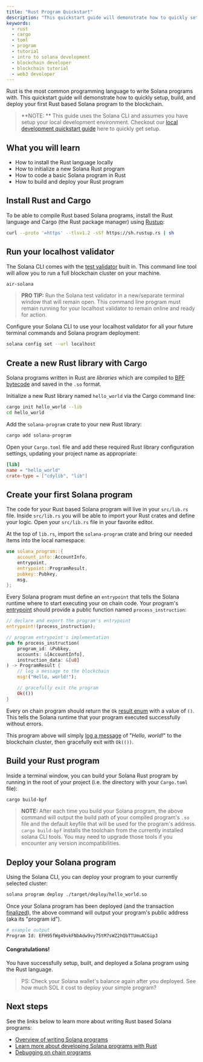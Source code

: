 ```yaml
---
title: "Rust Program Quickstart"
description: "This quickstart guide will demonstrate how to quickly setup, build, and deploy your first Rust based Solana program to the blockchain."
keywords:
  - rust
  - cargo
  - toml
  - program
  - tutorial
  - intro to solana development
  - blockchain developer
  - blockchain tutorial
  - web3 developer
---
```


Rust is the most common programming language to write Solana programs with. This quickstart guide will demonstrate how to quickly setup, build, and deploy your first Rust based Solana program to the blockchain.

> **NOTE: **
> This guide uses the Solana CLI and assumes you have setup your local development environment. Checkout our [local development quickstart guide](./local.md) here to quickly get setup.

## What you will learn

- How to install the Rust language locally
- How to initialize a new Solana Rust program
- How to code a basic Solana program in Rust
- How to build and deploy your Rust program

## Install Rust and Cargo

To be able to compile Rust based Solana programs, install the Rust language and Cargo (the Rust package manager) using [Rustup](https://rustup.rs/):

```bash
curl --proto '=https' --tlsv1.2 -sSf https://sh.rustup.rs | sh
```

## Run your localhost validator

The Solana CLI comes with the [test validator](../developing/test-validator.md) built in. This command line tool will allow you to run a full blockchain cluster on your machine.

```bash
air-solana
```

> **PRO TIP:**
> Run the Solana test validator in a new/separate terminal window that will remain open. This command line program must remain running for your localhost validator to remain online and ready for action.

Configure your Solana CLI to use your localhost validator for all your future terminal commands and Solana program deployment:

```bash
solana config set --url localhost
```

## Create a new Rust library with Cargo

Solana programs written in Rust are _libraries_ which are compiled to [BPF bytecode](../developing/on-chain-programs/faq.md#berkeley-packet-filter-bpf) and saved in the `.so` format.

Initialize a new Rust library named `hello_world` via the Cargo command line:

```bash
cargo init hello_world --lib
cd hello_world
```

Add the `solana-program` crate to your new Rust library:

```bash
cargo add solana-program
```

Open your `Cargo.toml` file and add these required Rust library configuration settings, updating your project name as appropriate:

```toml
[lib]
name = "hello_world"
crate-type = ["cdylib", "lib"]
```

## Create your first Solana program

The code for your Rust based Solana program will live in your `src/lib.rs` file. Inside `src/lib.rs` you will be able to import your Rust crates and define your logic. Open your `src/lib.rs` file in your favorite editor.

At the top of `lib.rs`, import the `solana-program` crate and bring our needed items into the local namespace:

```rust
use solana_program::{
    account_info::AccountInfo,
    entrypoint,
    entrypoint::ProgramResult,
    pubkey::Pubkey,
    msg,
};
```

Every Solana program must define an `entrypoint` that tells the Solana runtime where to start executing your on chain code. Your program's [entrypoint](../developing/on-chain-programs/developing-rust#program-entrypoint) should provide a public function named `process_instruction`:

```rust
// declare and export the program's entrypoint
entrypoint!(process_instruction);

// program entrypoint's implementation
pub fn process_instruction(
    program_id: &Pubkey,
    accounts: &[AccountInfo],
    instruction_data: &[u8]
) -> ProgramResult {
    // log a message to the blockchain
    msg!("Hello, world!");

    // gracefully exit the program
    Ok(())
}
```

Every on chain program should return the `Ok` [result enum](https://doc.rust-lang.org/std/result/) with a value of `()`. This tells the Solana runtime that your program executed successfully without errors.

This program above will simply [log a message](../developing/on-chain-programs/debugging#logging) of "_Hello, world!_" to the blockchain cluster, then gracefully exit with `Ok(())`.

## Build your Rust program

Inside a terminal window, you can build your Solana Rust program by running in the root of your project (i.e. the directory with your `Cargo.toml` file):

```bash
cargo build-bpf
```

> **NOTE:**
> After each time you build your Solana program, the above command will output the build path of your compiled program's `.so` file and the default keyfile that will be used for the program's address.
> `cargo build-bpf` installs the toolchain from the currently installed solana CLI tools. You may need to upgrade those tools if you encounter any version incompatibilities.

## Deploy your Solana program

Using the Solana CLI, you can deploy your program to your currently selected cluster:

```bash
solana program deploy ./target/deploy/hello_world.so
```

Once your Solana program has been deployed (and the transaction [finalized](../cluster/commitments.md)), the above command will output your program's public address (aka its "program id").

```bash
# example output
Program Id: EFH95fWg49vkFNbAdw9vy75tM7sWZ2hQbTTUmuACGip3
```

#### Congratulations!

You have successfully setup, built, and deployed a Solana program using the Rust language.

> PS: Check your Solana wallet's balance again after you deployed. See how much SOL it cost to deploy your simple program?

## Next steps

See the links below to learn more about writing Rust based Solana programs:

- [Overview of writing Solana programs](../developing/on-chain-programs/overview)
- [Learn more about developing Solana programs with Rust](../developing/on-chain-programs/developing-Rust)
- [Debugging on chain programs](../developing/on-chain-programs/debugging)

